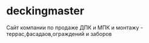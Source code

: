 # deckingmaster
Сайт компании по продаже ДПК и МПК и монтажу - террас,фасадаов,ограждений и заборов
